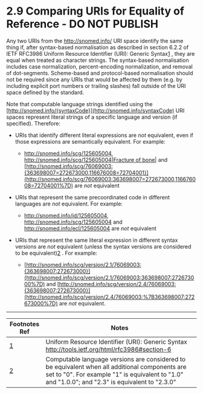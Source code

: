 # 2.9 Comparing URIs for Equality of Reference - DO NOT PUBLISH

Any two URIs from the <http://snomed.info/> URI space identify the same thing if, after syntax-based normalisation as described in section 6.2.2 of IETF RFC3986 Uniform Resource Identifier (URI): Generic Syntax[1](https://confluence.ihtsdotools.org/display/DOCURI/2.9+Comparing+URIs+for+Equality+of+Reference+-+DO+NOT+PUBLISH#Footnote1 "Footnote: Click here to display the footnote") , they are equal when treated as character strings. The syntax-based normalisation includes case normalization, percent-encoding normalization, and removal of dot-segments. Scheme-based and protocol-based normalisation should not be required since any URIs that would be affected by them (e.g. by including explicit port numbers or trailing slashes) fall outside of the URI space defined by the standard.

Note that computable language strings identified using the [http://snomed.info/{syntaxCode}](http://snomed.info/syntaxCode) URI spaces represent literal strings of a specific language and version (if specified). Therefore:

  * URIs that identify different literal expressions are  _not_ equivalent, even if those expressions are semantically equivalent. For example:
    * <http://snomed.info/scg/125605004>, [http://snomed.info/scg/125605004|Fracture of bone|](http://snomed.info/scg/125605004Fractureofbone) and [http://snomed.info/scg/76069003:{363698007=272673000,116676008=72704001}](http://snomed.info/scg/76069003:363698007=272673000,116676008=72704001%7D) are  _not_ equivalent
  * URIs that represent the same precoordinated code in different languages are  _not_ equivalent. For example:
    * <http://snomed.info/id/125605004>, <http://snomed.info/scg/125605004> and <http://snomed.info/ecl/125605004> are  _not_ equivalent
  * URIs that represent the same literal expression in different syntax versions are  _not_ equivalent (unless the syntax versions are considered to be equivalent)[2](https://confluence.ihtsdotools.org/display/DOCURI/2.9+Comparing+URIs+for+Equality+of+Reference+-+DO+NOT+PUBLISH#Footnote2 "Footnote: Click here to display the footnote") . For example:

    * [http://snomed.info/scg/version/2.1/76069003:{363698007:272673000}](http://snomed.info/scg/version/2.1/76069003:363698007:272673000%7D) and [http://snomed.info/scg/version/2.4/76069003:{363698007:272673000}](http://snomed.info/scg/version/2.4/76069003:%7B363698007:272673000%7D) are  _not_ equivalent.

* * *

Footnotes Ref | Notes  
---|---  
[1](https://confluence.ihtsdotools.org/display/DOCURI/2.9+Comparing+URIs+for+Equality+of+Reference+-+DO+NOT+PUBLISH#FootnoteMarker1-0 "Footnote: Click to return to reference in text") |  Uniform Resource Identifier (URI): Generic Syntax <http://tools.ietf.org/html/rfc3986#section-6>  
[2](https://confluence.ihtsdotools.org/display/DOCURI/2.9+Comparing+URIs+for+Equality+of+Reference+-+DO+NOT+PUBLISH#FootnoteMarker2-0 "Footnote: Click to return to reference in text") |  Computable language versions are considered to be equivalent when all additional components are set to "0". For example "1" is equivalent to "1.0" and "1.0.0"; and "2.3" is equivalent to "2.3.0" 
